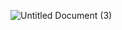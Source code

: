 ![Untitled Document (3)](https://user-images.githubusercontent.com/19868756/103467319-fe6bfd80-4d73-11eb-98c3-68ad3c28b6ab.jpg)